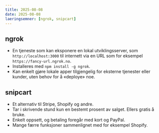```yaml
---
title: 2025-08-08
date: 2025-08-08
laeringsemner: [ngrok, snipcart]
---
```

## ngrok
- En tjeneste som kan eksponere en lokal utviklingsserver, som `http://localhost:3000` til internett via en URL som for eksempel `https://fancy-url.ngrok.no`.
- Installeres med `npm install -g ngrok`.
- Kan enkelt gjøre lokale apper tilgjengelig for eksterne tjenester eller kunder, uten behov for å «deploye» noe.

## snipcart
- Et alternativ til Stripe, Shopify og andre.
- Tar i skrivende stund kun en bestemt prosent av salget. Ellers gratis å bruke.
- Enkelt oppsett, og betaling foregår med kort og PayPal.
- Mange færre funksjoner sammenlignet med for eksempel Shopify.

